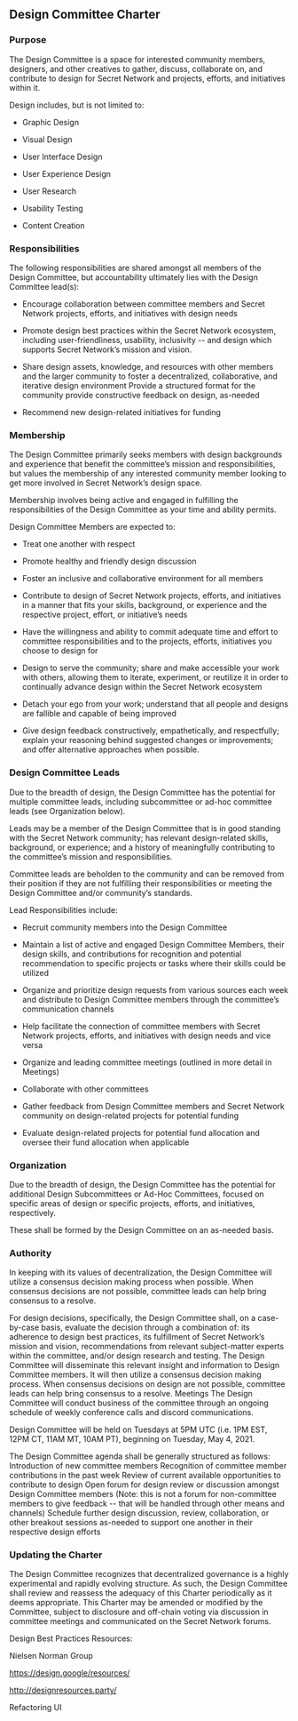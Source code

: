 
## Design Committee Charter

### Purpose
The Design Committee is a space for interested community members, designers, and other creatives to gather, discuss, collaborate on, and contribute to design for Secret Network and projects, efforts, and initiatives within it.

Design includes, but is not limited to:

* Graphic Design

* Visual Design

* User Interface Design

* User Experience Design

* User Research

* Usability Testing

* Content Creation

### Responsibilities

The following responsibilities are shared amongst all members of the Design Committee, but accountability ultimately lies with the Design Committee lead(s):


* Encourage collaboration between committee members and Secret Network projects, efforts, and initiatives with design needs

* Promote design best practices within the Secret Network ecosystem, including user-friendliness, usability, inclusivity -- and design which supports Secret Network’s mission and vision.

* Share design assets, knowledge, and resources with other members and the larger community to foster a decentralized, collaborative, and iterative design environment
Provide a structured format for the community provide constructive feedback on design, as-needed

* Recommend new design-related initiatives for funding

### Membership

The Design Committee primarily seeks members with design backgrounds and experience that benefit the committee’s mission and responsibilities, but values the membership of any interested community member looking to get more involved in Secret Network’s design space.

Membership involves being active and engaged in fulfilling the responsibilities of the Design Committee as your time and ability permits.

Design Committee Members are expected to:

* Treat one another with respect

* Promote healthy and friendly design discussion

* Foster an inclusive and collaborative environment for all members

* Contribute to design of Secret Network projects, efforts, and initiatives in a manner that fits your skills, background, or experience and the respective project, effort, or initiative’s needs

* Have the willingness and ability to commit adequate time and effort to committee responsibilities and to the projects, efforts, initiatives you choose to design for

* Design to serve the community; share and make accessible your work with others, allowing them to iterate, experiment, or reutilize it in order to continually advance design within the Secret Network ecosystem

* Detach your ego from your work; understand that all people and designs are fallible and capable of being improved

* Give design feedback constructively, empathetically, and respectfully; explain your reasoning behind suggested changes or improvements; and offer alternative approaches when possible.

### Design Committee Leads

Due to the breadth of design, the Design Committee has the potential for multiple committee leads, including subcommittee or ad-hoc committee leads (see Organization below).

Leads may be a member of the Design Committee that is in good standing with the Secret Network community; has relevant design-related skills, background, or experience; and a history of meaningfully contributing to the committee’s mission and responsibilities.

Committee leads are beholden to the community and can be removed from their position if they are not fulfilling their responsibilities or meeting the Design Committee and/or community’s standards.

Lead Responsibilities include:

* Recruit community members into the Design Committee

* Maintain a list of active and engaged Design Committee Members, their design skills, and contributions for recognition and potential recommendation to specific projects or tasks where their skills could be utilized

* Organize and prioritize design requests from various sources each week and distribute to Design Committee members through the committee’s communication channels

* Help facilitate the connection of committee members with Secret Network projects, efforts, and initiatives with design needs and vice versa

* Organize and leading committee meetings (outlined in more detail in Meetings)

* Collaborate with other committees

* Gather feedback from Design Committee members and Secret Network community on design-related projects for potential funding

* Evaluate design-related projects for potential fund allocation and oversee their fund allocation when applicable

### Organization
Due to the breadth of design, the Design Committee has the potential for additional Design Subcommittees or Ad-Hoc Committees, focused on specific areas of design or specific projects, efforts, and initiatives, respectively.

These shall be formed by the Design Committee on an as-needed basis.

### Authority
In keeping with its values of decentralization, the Design Committee will utilize a consensus decision making process when possible. When consensus decisions are not possible, committee leads can help bring consensus to a resolve.

For design decisions, specifically, the Design Committee shall, on a case-by-case basis, evaluate the decision through a combination of: its adherence to design best practices, its fulfillment of Secret Network’s mission and vision, recommendations from relevant subject-matter experts within the committee, and/or design research and testing. The Design Committee will disseminate this relevant insight and information to Design Committee members. It will then utilize a consensus decision making process. When consensus decisions on design are not possible, committee leads can help bring consensus to a resolve.
Meetings
The Design Committee will conduct business of the committee through an ongoing schedule of weekly conference calls and discord communications.

Design Committee will be held on Tuesdays at 5PM UTC (i.e. 1PM EST, 12PM CT, 11AM MT, 10AM PT), beginning on Tuesday, May 4, 2021.


The Design Committee agenda shall be generally structured as follows:
Introduction of new committee members
Recognition of committee member contributions in the past week
Review of current available opportunities to contribute to design
Open forum for design review or discussion amongst Design Committee members (Note: this is not a forum for non-committee members to give feedback -- that will be handled through other means and channels)
Schedule further design discussion, review, collaboration, or other breakout sessions as-needed to support one another in their respective design efforts

### Updating the Charter

The Design Committee recognizes that decentralized governance is a highly experimental and rapidly evolving structure. As such, the Design Committee shall review and reassess the adequacy of this Charter periodically as it deems appropriate. This Charter may be amended or modified by the Committee, subject to disclosure and off-chain voting via discussion in committee meetings and communicated on the Secret Network forums. 


Design Best Practices Resources:

Nielsen Norman Group

https://design.google/resources/ 

http://designresources.party/ 

Refactoring UI

